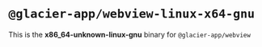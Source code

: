 # `@glacier-app/webview-linux-x64-gnu`

This is the **x86_64-unknown-linux-gnu** binary for `@glacier-app/webview`

